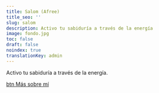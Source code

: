 ```yaml
---
title: Salom (Afree)
title_seo: ''
slug: salom
description: Activo tu sabiduría a través de la energía
image: fondo.jpg
toc: false
draft: false
noindex: true
translationKey: admin
---
```

Activo tu sabiduría a través de la energía.

[btn Más sobre mí](/#sobre-mi)